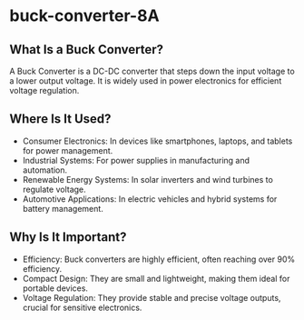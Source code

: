 # buck-converter-8A
## What Is a Buck Converter?
A Buck Converter is a DC-DC converter that steps down the input voltage to a lower output voltage. It is widely used in power electronics for efficient voltage regulation.

## Where Is It Used?
- Consumer Electronics: In devices like smartphones, laptops, and tablets for power management.
- Industrial Systems: For power supplies in manufacturing and automation.
- Renewable Energy Systems: In solar inverters and wind turbines to regulate voltage.
- Automotive Applications: In electric vehicles and hybrid systems for battery management.

## Why Is It Important?
- Efficiency: Buck converters are highly efficient, often reaching over 90% efficiency.
- Compact Design: They are small and lightweight, making them ideal for portable devices.
- Voltage Regulation: They provide stable and precise voltage outputs, crucial for sensitive electronics.
